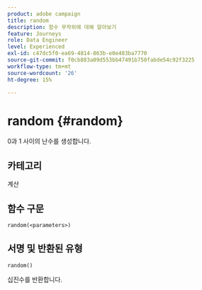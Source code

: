 ```yaml
---
product: adobe campaign
title: random
description: 함수 무작위에 대해 알아보기
feature: Journeys
role: Data Engineer
level: Experienced
exl-id: c47dc5f0-ea69-4814-863b-e0e483ba7770
source-git-commit: f0cb883a09d553bb47491b750fabde54c92f3225
workflow-type: tm+mt
source-wordcount: '26'
ht-degree: 15%

---
```


# random {#random}

0과 1 사이의 난수를 생성합니다.

## 카테고리

계산

## 함수 구문

`random(<parameters>)`

## 서명 및 반환된 유형

`random()`

십진수를 반환합니다.


